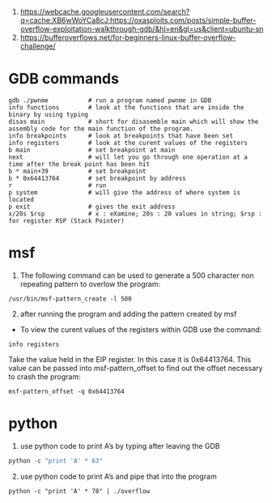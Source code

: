 1. https://webcache.googleusercontent.com/search?q=cache:XB6wWoYCa8cJ:https://oxasploits.com/posts/simple-buffer-overflow-exploitation-walkthrough-gdb/&hl=en&gl=us&client=ubuntu-sn
2. https://bufferoverflows.net/for-beginners-linux-buffer-overflow-challenge/


# GDB commands
```
gdb ./pwnme           # run a program named pwnme in GDB 
info functions        # look at the functions that are inside the binary by using typing 
disas main            # short for disasemble main which will show the assembly code for the main function of the program.
info breakpoints      # look at breakpoints that have been set
info registers        # look at the curent values of the registers
b main                # set breakpoint at main
next                  # will let you go through one operation at a time after the break point has been hit
b * main+39           # set breakpoint 
b * 0x64413764        # set breakpoint by address
r                     # run
p system              # will give the address of where system is located
p exit                # gives the exit address
x/20s $rsp            # x : eXamine; 20s : 20 values in string; $rsp : for register RSP (Stack Pointer)
```

# msf
1. The following command can be used to generate a 500 character non repeating pattern to overlow the program:
```
/usr/bin/msf-pattern_create -l 500
```
2. after running the program and adding the pattern created by msf
- To view the curent values of the registers within GDB use the command:
```
info registers
```
Take the value held in the EIP register. In this case it is 0x64413764. This value can be passed into msf-pattern_offset to find out the offset necessary to crash the program:
```
msf-pattern_offset -q 0x64413764
```

# python
1. use python code to print A’s by typing after leaving the GDB
```python
python -c "print 'A' * 63"
```

2. use python code to print A’s and pipe that into the program
```
python -c "print 'A' * 78" | ./overflow
```











